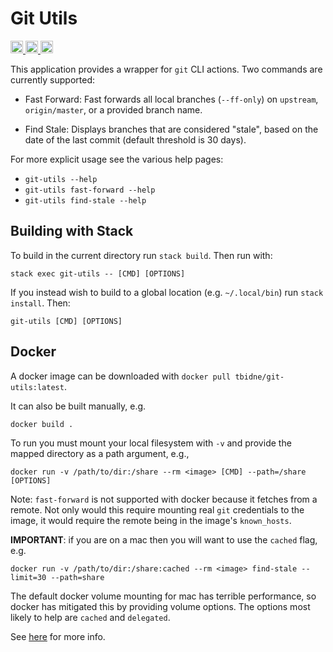 # Git Utils

<p>
    <a href="https://github.com/tbidne/git-utils/workflows/stack%20build/badge.svg?branch=master" alt="stack build">
        <img src="https://img.shields.io/github/workflow/status/tbidne/git-utils/stack build/master?logo=haskell&style=plastic" height="20"/>
    </a>
    <a href="https://github.com/tbidne/git-utils/workflows/docker%20push/badge.svg?branch=master" alt="docker hub">
        <img src="https://img.shields.io/github/workflow/status/tbidne/git-utils/docker push/master?logo=docker&logoColor=white&style=plastic" height="20"/>
    </a>
    <a href="https://hub.docker.com/repository/docker/tbidne/git-utils" alt="docker hub">
        <img src="https://img.shields.io/static/v1?label=docker&message=hub&color=089cec&style=plastic&logo=docker&logoColor=white" height="20"/>
    </a>
</p>

This application provides a wrapper for `git` CLI actions. Two commands are currently supported:

- Fast Forward: Fast forwards all local branches (`--ff-only`) on `upstream`, `origin/master`, or a provided branch name.

- Find Stale: Displays branches that are considered "stale", based on the date of the last commit (default threshold is 30 days).

For more explicit usage see the various help pages:

- `git-utils --help`
- `git-utils fast-forward --help`
- `git-utils find-stale --help`

## Building with Stack

To build in the current directory run `stack build`. Then run with:

```shell
stack exec git-utils -- [CMD] [OPTIONS]
```

If you instead wish to build to a global location (e.g. `~/.local/bin`) run `stack install`. Then:

```shell
git-utils [CMD] [OPTIONS]
```

## Docker


A docker image can be downloaded with `docker pull tbidne/git-utils:latest`.

It can also be built manually, e.g.

```docker
docker build .
```

To run you must mount your local filesystem with `-v` and provide the mapped directory as a path argument, e.g.,

```docker
docker run -v /path/to/dir:/share --rm <image> [CMD] --path=/share [OPTIONS]
```

Note: `fast-forward` is not supported with docker because it fetches from a remote. Not only would this require mounting real `git` credentials to the image, it would require the remote being in the image's `known_hosts`.

**IMPORTANT**: if you are on a mac then you will want to use the `cached` flag, e.g.

```docker
docker run -v /path/to/dir:/share:cached --rm <image> find-stale --limit=30 --path=share
```

The default docker volume mounting for mac has terrible performance, so docker has mitigated this by providing volume options. The options most likely to help are `cached` and `delegated`.

See [here](https://docs.docker.com/docker-for-mac/osxfs-caching/) for more info.
